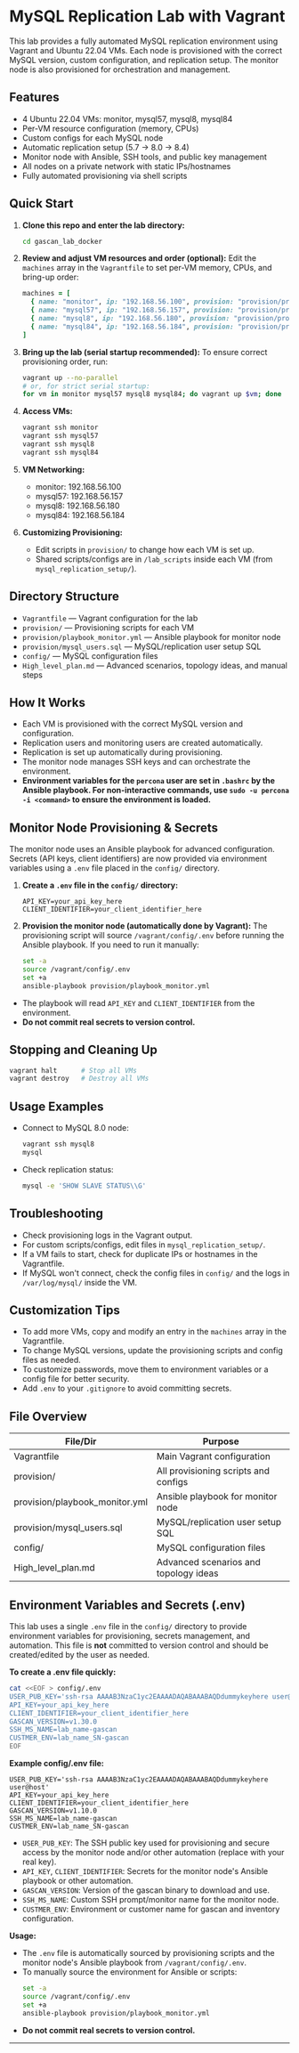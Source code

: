 # MySQL Replication Lab with Vagrant

This lab provides a fully automated MySQL replication environment using Vagrant and Ubuntu 22.04 VMs. Each node is provisioned with the correct MySQL version, custom configuration, and replication setup. The monitor node is also provisioned for orchestration and management.

## Features
- 4 Ubuntu 22.04 VMs: monitor, mysql57, mysql8, mysql84
- Per-VM resource configuration (memory, CPUs)
- Custom configs for each MySQL node
- Automatic replication setup (5.7 → 8.0 → 8.4)
- Monitor node with Ansible, SSH tools, and public key management
- All nodes on a private network with static IPs/hostnames
- Fully automated provisioning via shell scripts

## Quick Start

1. **Clone this repo and enter the lab directory:**
   ```sh
   cd gascan_lab_docker
   ```

2. **Review and adjust VM resources and order (optional):**
   Edit the `machines` array in the `Vagrantfile` to set per-VM memory, CPUs, and bring-up order:
   ```ruby
   machines = [
     { name: "monitor", ip: "192.168.56.100", provision: "provision/provision_monitor.sh", memory: 6144, cpus: 4, order: 1 },
     { name: "mysql57", ip: "192.168.56.157", provision: "provision/provision_mysql57.sh", memory: 512, cpus: 2, order: 2 },
     { name: "mysql8", ip: "192.168.56.180", provision: "provision/provision_mysql8.sh", memory: 512, cpus: 2, order: 3 },
     { name: "mysql84", ip: "192.168.56.184", provision: "provision/provision_mysql84.sh", memory: 512, cpus: 2, order: 4 }
   ]
   ```

3. **Bring up the lab (serial startup recommended):**
   To ensure correct provisioning order, run:
   ```sh
   vagrant up --no-parallel
   # or, for strict serial startup:
   for vm in monitor mysql57 mysql8 mysql84; do vagrant up $vm; done
   ```

4. **Access VMs:**
   ```sh
   vagrant ssh monitor
   vagrant ssh mysql57
   vagrant ssh mysql8
   vagrant ssh mysql84
   ```

5. **VM Networking:**
   - monitor: 192.168.56.100
   - mysql57: 192.168.56.157
   - mysql8:  192.168.56.180
   - mysql84: 192.168.56.184

6. **Customizing Provisioning:**
   - Edit scripts in `provision/` to change how each VM is set up.
   - Shared scripts/configs are in `/lab_scripts` inside each VM (from `mysql_replication_setup/`).

## Directory Structure
- `Vagrantfile` — Vagrant configuration for the lab
- `provision/` — Provisioning scripts for each VM
- `provision/playbook_monitor.yml` — Ansible playbook for monitor node
- `provision/mysql_users.sql` — MySQL/replication user setup SQL
- `config/` — MySQL configuration files
- `High_level_plan.md` — Advanced scenarios, topology ideas, and manual steps

## How It Works
- Each VM is provisioned with the correct MySQL version and configuration.
- Replication users and monitoring users are created automatically.
- Replication is set up automatically during provisioning.
- The monitor node manages SSH keys and can orchestrate the environment.
- **Environment variables for the `percona` user are set in `.bashrc` by the Ansible playbook. For non-interactive commands, use `sudo -u percona -i <command>` to ensure the environment is loaded.**

## Monitor Node Provisioning & Secrets

The monitor node uses an Ansible playbook for advanced configuration. Secrets (API keys, client identifiers) are now provided via environment variables using a `.env` file placed in the `config/` directory.

1. **Create a `.env` file in the `config/` directory:**
   ```env
   API_KEY=your_api_key_here
   CLIENT_IDENTIFIER=your_client_identifier_here
   ```

2. **Provision the monitor node (automatically done by Vagrant):**
   The provisioning script will source `/vagrant/config/.env` before running the Ansible playbook. If you need to run it manually:
   ```sh
   set -a
   source /vagrant/config/.env
   set +a
   ansible-playbook provision/playbook_monitor.yml
   ```

- The playbook will read `API_KEY` and `CLIENT_IDENTIFIER` from the environment.
- **Do not commit real secrets to version control.**

## Stopping and Cleaning Up
```sh
vagrant halt      # Stop all VMs
vagrant destroy   # Destroy all VMs
```

## Usage Examples

- Connect to MySQL 8.0 node:
  ```sh
  vagrant ssh mysql8
  mysql
  ```

- Check replication status:
  ```sh
  mysql -e 'SHOW SLAVE STATUS\\G'
  ```

## Troubleshooting
- Check provisioning logs in the Vagrant output.
- For custom scripts/configs, edit files in `mysql_replication_setup/`.
- If a VM fails to start, check for duplicate IPs or hostnames in the Vagrantfile.
- If MySQL won't connect, check the config files in `config/` and the logs in `/var/log/mysql/` inside the VM.

## Customization Tips
- To add more VMs, copy and modify an entry in the `machines` array in the Vagrantfile.
- To change MySQL versions, update the provisioning scripts and config files as needed.
- To customize passwords, move them to environment variables or a config file for better security.
- Add `.env` to your `.gitignore` to avoid committing secrets.

## File Overview
| File/Dir                | Purpose                                      |
|------------------------|----------------------------------------------|
| Vagrantfile            | Main Vagrant configuration                   |
| provision/             | All provisioning scripts and configs         |
| provision/playbook_monitor.yml | Ansible playbook for monitor node      |
| provision/mysql_users.sql      | MySQL/replication user setup SQL       |
| config/                | MySQL configuration files                    |
| High_level_plan.md     | Advanced scenarios and topology ideas        |

## Environment Variables and Secrets (.env)

This lab uses a single `.env` file in the `config/` directory to provide environment variables for provisioning, secrets management, and automation. This file is **not** committed to version control and should be created/edited by the user as needed.

**To create a .env file quickly:**
```sh
cat <<EOF > config/.env
USER_PUB_KEY='ssh-rsa AAAAB3NzaC1yc2EAAAADAQABAAABAQDdummykeyhere user@host'
API_KEY=your_api_key_here
CLIENT_IDENTIFIER=your_client_identifier_here
GASCAN_VERSION=v1.30.0
SSH_MS_NAME=lab_name-gascan
CUSTMER_ENV=lab_name_SN-gascan
EOF
```

**Example config/.env file:**
```env
USER_PUB_KEY='ssh-rsa AAAAB3NzaC1yc2EAAAADAQABAAABAQDdummykeyhere user@host'
API_KEY=your_api_key_here
CLIENT_IDENTIFIER=your_client_identifier_here
GASCAN_VERSION=v1.10.0
SSH_MS_NAME=lab_name-gascan
CUSTMER_ENV=lab_name_SN-gascan
```
- `USER_PUB_KEY`: The SSH public key used for provisioning and secure access by the monitor node and/or other automation (replace with your real key).
- `API_KEY`, `CLIENT_IDENTIFIER`: Secrets for the monitor node's Ansible playbook or other automation.
- `GASCAN_VERSION`: Version of the gascan binary to download and use.
- `SSH_MS_NAME`: Custom SSH prompt/monitor name for the monitor node.
- `CUSTMER_ENV`: Environment or customer name for gascan and inventory configuration.

**Usage:**
- The `.env` file is automatically sourced by provisioning scripts and the monitor node's Ansible playbook from `/vagrant/config/.env`.
- To manually source the environment for Ansible or scripts:
  ```sh
  set -a
  source /vagrant/config/.env
  set +a
  ansible-playbook provision/playbook_monitor.yml
  ```
- **Do not commit real secrets to version control.**

---